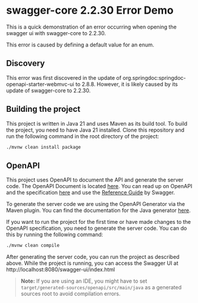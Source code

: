 # swagger-core 2.2.30 Error Demo

This is a quick demonstration of an error occurring when opening the swagger ui with
swagger-core to 2.2.30.

This error is caused by defining a default value for an enum.

## Discovery

This error was first discovered in the update of org.springdoc:springdoc-openapi-starter-webmvc-ui to 2.8.8.
However, it is likely caused by its update of swagger-core to 2.2.30.

## Building the project

This project is written in Java 21 and uses Maven as its build tool.
To build the project, you need to have Java 21 installed.
Clone this repository and run the following command in the root directory of the project:

```bash
./mvnw clean install package
```

## OpenAPI

This project uses OpenAPI to document the API and generate the server code.
The OpenAPI Document is located [here](https://github.com/uol-esis/TH1-OpenAPI).
You can read up on OpenAPI and the specification [here](https://spec.openapis.org/oas/v3.0.3) and use the
[Reference Guide](https://swagger.io/docs/specification/v3_0/about/) by Swagger.

To generate the server code we are using the OpenAPI Generator via the Maven plugin.
You can find the documentation for the Java generator [here](https://openapi-generator.tech/docs/generators/java/).

If you want to run the project for the first time or have made changes to the OpenAPI specification, you need to
generate the server code. You can do this by running the following command:

```bash
./mvnw clean compile
```

After generating the server code, you can run the project as described above.
While the project is running, you can access the Swagger UI at http://localhost:8080/swagger-ui/index.html

> **Note:** If you are using an IDE, you might have to set `target/generated-sources/openapi/src/main/java` as a
> generated sources root to avoid compilation errors.
